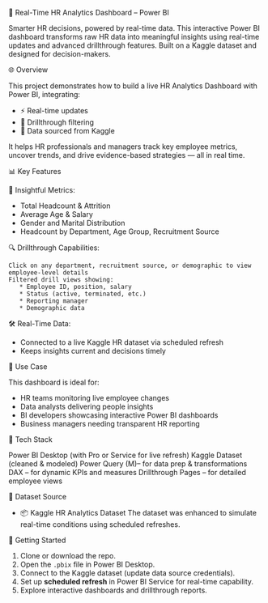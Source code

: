 👥 Real-Time HR Analytics Dashboard – Power BI

Smarter HR decisions, powered by real-time data.
This interactive Power BI dashboard transforms raw HR data into meaningful insights using real-time updates and advanced drillthrough features. Built on a Kaggle dataset and designed for decision-makers.

🌐 Overview

This project demonstrates how to build a live HR Analytics Dashboard with Power BI, integrating:

* ⚡ Real-time updates
* 🔎 Drillthrough filtering
* 📂 Data sourced from Kaggle

It helps HR professionals and managers track key employee metrics, uncover trends, and drive evidence-based strategies — all in real time.

📊 Key Features

 🧠 Insightful Metrics:

   * Total Headcount & Attrition
   * Average Age & Salary
   * Gender and Marital Distribution
   * Headcount by Department, Age Group, Recruitment Source

 🔍 Drillthrough Capabilities:

    Click on any department, recruitment source, or demographic to view employee-level details
    Filtered drill views showing:
       * Employee ID, position, salary
       * Status (active, terminated, etc.)
       * Reporting manager
       * Demographic data

🛠 Real-Time Data:

* Connected to a live Kaggle HR dataset via scheduled refresh
* Keeps insights current and decisions timely

💼 Use Case

This dashboard is ideal for:

* HR teams monitoring live employee changes
* Data analysts delivering people insights
* BI developers showcasing interactive Power BI dashboards
* Business managers needing transparent HR reporting

📁 Tech Stack

Power BI Desktop (with Pro or Service for live refresh)
Kaggle Dataset (cleaned & modeled)
Power Query (M)– for data prep & transformations
DAX – for dynamic KPIs and measures
Drillthrough Pages – for detailed employee views

🧪 Dataset Source

* 📦 Kaggle HR Analytics Dataset
The dataset was enhanced to simulate real-time conditions using scheduled refreshes.

 🚀 Getting Started

1. Clone or download the repo.
2. Open the `.pbix` file in Power BI Desktop.
3. Connect to the Kaggle dataset (update data source credentials).
4. Set up **scheduled refresh** in Power BI Service for real-time capability.
5. Explore interactive dashboards and drillthrough reports.


